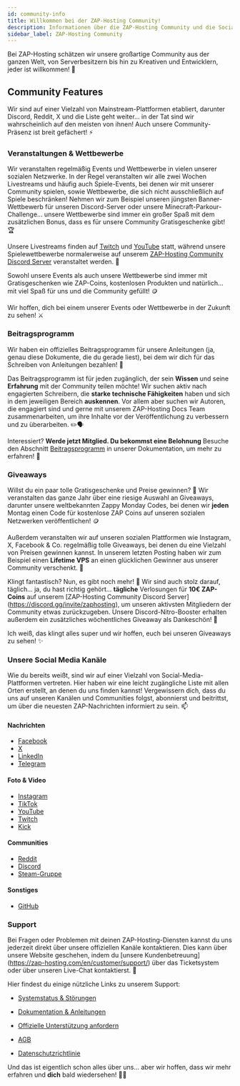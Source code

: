 ```yaml
---
id: community-info
title: Willkommen bei der ZAP-Hosting Community!
description: Informationen über die ZAP-Hosting Community und die Social Media Kanäle von ZAP-Hosting - ZAP-Hosting.com Dokumentation
sidebar_label: ZAP-Hosting Community
---
```


Bei ZAP-Hosting schätzen wir unsere großartige Community aus der ganzen Welt, von Serverbesitzern bis hin zu Kreativen und Entwicklern, jeder ist willkommen! 👋

## Community Features

Wir sind auf einer Vielzahl von Mainstream-Plattformen etabliert, darunter Discord, Reddit, X und die Liste geht weiter... in der Tat sind wir wahrscheinlich auf den meisten von ihnen! Auch unsere Community-Präsenz ist breit gefächert! ⚡

### Veranstaltungen & Wettbewerbe

Wir veranstalten regelmäßig Events und Wettbewerbe in vielen unserer sozialen Netzwerke. In der Regel veranstalten wir alle zwei Wochen Livestreams und häufig auch Spiele-Events, bei denen wir mit unserer Community spielen, sowie Wettbewerbe, die sich nicht ausschließlich auf Spiele beschränken! Nehmen wir zum Beispiel unseren jüngsten Banner-Wettbewerb für unseren Discord-Server oder unsere Minecraft-Parkour-Challenge... unsere Wettbewerbe sind immer ein großer Spaß mit dem zusätzlichen Bonus, dass es für unsere Community Gratisgeschenke gibt! 🏆

Unsere Livestreams finden auf [Twitch](https://twitch.tv/zaphosting) und [YouTube](https://youtube.com/zaphosting) statt, während unsere Spielewettbewerbe normalerweise auf unserem [ZAP-Hosting Community Discord Server](https://discord.gg/invite/zaphosting) veranstaltet werden. 🎥

Sowohl unsere Events als auch unsere Wettbewerbe sind immer mit Gratisgeschenken wie ZAP-Coins, kostenlosen Produkten und natürlich... mit viel Spaß für uns und die Community gefüllt! 🪙

Wir hoffen, dich bei einem unserer Events oder Wettbewerbe in der Zukunft zu sehen! ⚔️

### Beitragsprogramm

Wir haben ein offizielles Beitragsprogramm für unsere Anleitungen (ja, genau diese Dokumente, die du gerade liest), bei dem wir dich für das Schreiben von Anleitungen bezahlen! 📰

Das Beitragsprogramm ist für jeden zugänglich, der sein **Wissen** und seine **Erfahrung** mit der Community teilen möchte! Wir suchen aktiv nach engagierten Schreibern, die **starke technische Fähigkeiten** haben und sich in dem jeweiligen Bereich **auskennen**. Vor allem aber suchen wir Autoren, die engagiert sind und gerne mit unserem ZAP-Hosting Docs Team zusammenarbeiten, um ihre Inhalte vor der Veröffentlichung zu verbessern und zu überarbeiten. ✏️🗣️

Interessiert? **Werde jetzt Mitglied. Du bekommst eine Belohnung** Besuche  den Abschnitt [Beitragsprogramm](https://zap-hosting.com/guides/docs/contribution-introduction) in unserer Dokumentation, um mehr zu erfahren! 🚀



### Giveaways

Willst du ein paar tolle Gratisgeschenke und Preise gewinnen? 🎁 Wir veranstalten das ganze Jahr über eine riesige Auswahl an Giveaways, darunter unsere weltbekannten Zappy Monday Codes, bei denen wir **jeden** Montag einen Code für kostenlose ZAP Coins auf unseren sozialen Netzwerken veröffentlichen! 🪙

Außerdem veranstalten wir auf unseren sozialen Plattformen wie Instagram, X, Facebook & Co. regelmäßig tolle Giveaways, bei denen du eine Vielzahl von Preisen gewinnen kannst. In unserem letzten Posting haben wir zum Beispiel einen **Lifetime VPS** an einen glücklichen Gewinner aus unserer Community verschenkt. 💪

Klingt fantastisch? Nun, es gibt noch mehr! 🎉 Wir sind auch stolz darauf, täglich... ja, du hast richtig gehört... **tägliche** Verlosungen für **10€ ZAP-Coins** auf unserem [ZAP-Hosting Community Discord Server] (https://discord.gg/invite/zaphosting), um unseren aktivsten Mitgliedern der Community etwas zurückzugeben. Unsere Discord-Nitro-Booster erhalten außerdem ein zusätzliches wöchentliches Giveaway als Dankeschön! 🫢

Ich weiß, das klingt alles super und wir hoffen, euch bei unseren Giveaways zu sehen! ✨



### Unsere Social Media Kanäle

Wie du bereits weißt, sind wir auf einer Vielzahl von Social-Media-Plattformen vertreten. Hier haben wir eine leicht zugängliche Liste mit allen Orten erstellt, an denen du uns finden kannst! Vergewissern dich, dass du uns auf unseren Kanälen und Communities folgst, abonnierst und beitrittst, um über die neuesten ZAP-Nachrichten informiert zu sein. 📫

#### Nachrichten
- [Facebook](https://facebook.com/zaphosting)
- [X](https://x.com/zaphosting)
- [LinkedIn](https://linkedin.com/company/zaphosting)
- [Telegram](https://t.me/zap_hosting)

#### Foto & Video
- [Instagram](https://instagram.com/zaphosting)
- [TikTok](https://www.tiktok.com/@zaphosting)
- [YouTube](https://youtube.com/zaphosting)
- [Twitch](https://twitch.tv/zaphosting)
- [Kick](https://kick.com/zaphosting)

#### Communities
- [Reddit](https://reddit.com/r/zaphosting)
- [Discord](https://discord.gg/zaphosting)
- [Steam-Gruppe](https://steamcommunity.com/groups/zaphosting)

#### Sonstiges
- [GitHub](https://github.com/zaphosting)



### Support

Bei Fragen oder Problemen mit deinen ZAP-Hosting-Diensten kannst du uns jederzeit direkt über unsere offiziellen Kanäle kontaktieren. Dies kann über unsere Website geschehen, indem du [unsere Kundenbetreuung] (https://zap-hosting.com/en/customer/support/) über das Ticketsystem oder über unseren Live-Chat kontaktierst. 👥

Hier findest du einige nützliche Links zu unserem Support:

- [Systemstatus & Störungen](https://zap-hosting.com/status)

- [Dokumentation & Anleitungen](https://zap-hosting.com/guides/)
- [Offizielle Unterstützung anfordern](https://zap-hosting.com/en/customer/support/)
- [AGB](https://zap-hosting.com/en/terms/)
- [Datenschutzrichtlinie](https://zap-hosting.com/en/privacy-policy/)

Und das ist eigentlich schon alles über uns... aber wir hoffen, dass wir mehr erfahren und **dich** bald wiedersehen! 🙋‍♂️